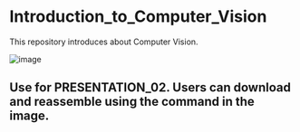 # Introduction_to_Computer_Vision
This repository introduces about Computer Vision.

![image](https://github.com/user-attachments/assets/207afc20-66bf-4213-8634-067a9e3f0700)
## Use for PRESENTATION_02. Users can download and reassemble using the command in the image.
